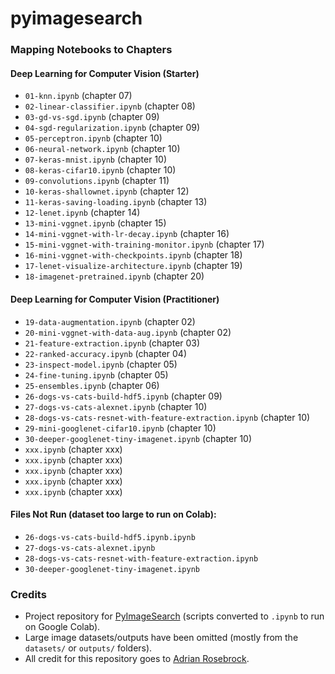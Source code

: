 # pyimagesearch

### Mapping Notebooks to Chapters

#### Deep Learning for Computer Vision (Starter)
- ```01-knn.ipynb``` (chapter 07)
- ```02-linear-classifier.ipynb``` (chapter 08)
- ```03-gd-vs-sgd.ipynb``` (chapter 09)
- ```04-sgd-regularization.ipynb``` (chapter 09)
- ```05-perceptron.ipynb``` (chapter 10)
- ```06-neural-network.ipynb``` (chapter 10)
- ```07-keras-mnist.ipynb``` (chapter 10)
- ```08-keras-cifar10.ipynb``` (chapter 10)
- ```09-convolutions.ipynb``` (chapter 11)
- ```10-keras-shallownet.ipynb``` (chapter 12)
- ```11-keras-saving-loading.ipynb``` (chapter 13)
- ```12-lenet.ipynb``` (chapter 14)
- ```13-mini-vggnet.ipynb``` (chapter 15)
- ```14-mini-vggnet-with-lr-decay.ipynb``` (chapter 16)
- ```15-mini-vggnet-with-training-monitor.ipynb``` (chapter 17)
- ```16-mini-vggnet-with-checkpoints.ipynb``` (chapter 18)
- ```17-lenet-visualize-architecture.ipynb``` (chapter 19)
- ```18-imagenet-pretrained.ipynb``` (chapter 20)

#### Deep Learning for Computer Vision (Practitioner)
- ```19-data-augmentation.ipynb``` (chapter 02)
- ```20-mini-vggnet-with-data-aug.ipynb``` (chapter 02)
- ```21-feature-extraction.ipynb``` (chapter 03)
- ```22-ranked-accuracy.ipynb``` (chapter 04)
- ```23-inspect-model.ipynb``` (chapter 05)
- ```24-fine-tuning.ipynb``` (chapter 05)
- ```25-ensembles.ipynb``` (chapter 06)
- ```26-dogs-vs-cats-build-hdf5.ipynb``` (chapter 09)
- ```27-dogs-vs-cats-alexnet.ipynb``` (chapter 10)
- ```28-dogs-vs-cats-resnet-with-feature-extraction.ipynb``` (chapter 10)
- ```29-mini-googlenet-cifar10.ipynb``` (chapter 10)
- ```30-deeper-googlenet-tiny-imagenet.ipynb``` (chapter 10)
- ```xxx.ipynb``` (chapter xxx)
- ```xxx.ipynb``` (chapter xxx)
- ```xxx.ipynb``` (chapter xxx)
- ```xxx.ipynb``` (chapter xxx)
- ```xxx.ipynb``` (chapter xxx)

#### Files Not Run (dataset too large to run on Colab):
- ```26-dogs-vs-cats-build-hdf5.ipynb.ipynb```
- ```27-dogs-vs-cats-alexnet.ipynb```
- ```28-dogs-vs-cats-resnet-with-feature-extraction.ipynb```
- ```30-deeper-googlenet-tiny-imagenet.ipynb```

### Credits
* Project repository for [PyImageSearch](https://www.pyimagesearch.com/) (scripts converted to ```.ipynb``` to run on Google Colab).
* Large image datasets/outputs have been omitted (mostly from the ```datasets/``` or ```outputs/``` folders).
* All credit for this repository goes to [Adrian Rosebrock](https://github.com/jrosebr1).
